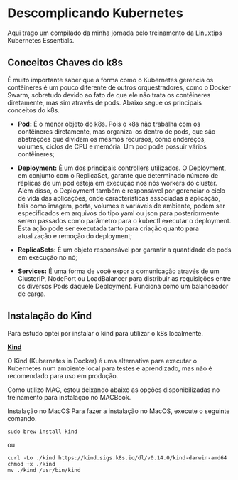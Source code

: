 # Descomplicando Kubernetes 

Aqui trago um compilado da minha jornada pelo treinamento da Linuxtips Kubernetes Essentials.

## Conceitos Chaves do k8s

É muito importante saber que a forma como o Kubernetes gerencia os contêineres é um pouco diferente de outros orquestradores, como o Docker Swarm, sobretudo devido ao fato 
de que ele não trata os contêineres diretamente, mas sim através de pods. Abaixo segue os principais conceitos do k8s.

* **Pod:** É o menor objeto do k8s. Pois  o k8s não trabalha com os contêineres diretamente, mas organiza-os dentro de pods, que são abstrações que dividem os mesmos recursos, como endereços, volumes, ciclos de CPU e memória. Um pod pode possuir vários contêineres; 

* **Deployment:** É um dos principais controllers utilizados. O Deployment, em conjunto com o ReplicaSet, garante que determinado número de réplicas de um pod esteja em execução nos nós workers do cluster. Além disso, o Deployment também é responsável por gerenciar o ciclo de vida das aplicações, onde características associadas a aplicação, tais como imagem, porta, volumes e variáveis de ambiente, podem ser especificados em arquivos do tipo yaml ou json para posteriormente serem passados como parâmetro para o kubectl executar o deployment. Esta ação pode ser executada tanto para criação quanto para atualização e remoção do deployment;

* **ReplicaSets:** É um objeto responsável por garantir a quantidade de pods em execução no nó;

* **Services:** É uma forma de você expor a comunicação através de um ClusterIP, NodePort ou LoadBalancer para distribuir as requisições entre os diversos Pods daquele Deployment. Funciona como um balanceador de carga.

## Instalação do Kind 

Para estudo optei por instalar o kind para utilizar o k8s localmente. 

[**Kind**](https://github.com/badtuxx/CertifiedContainersExpert/blob/main/DescomplicandoKubernetes/day-1/README.md#kind) 

O Kind (Kubernetes in Docker) é uma alternativa para executar o Kubernetes num ambiente local para testes e aprendizado, mas não é recomendado para uso em produção.

Como utilizo MAC, estou deixando abaixo as opções disponibilizadas no treinamento para instalaçao no MACBook. 

Instalação no MacOS
Para fazer a instalação no MacOS, execute o seguinte comando.

```
sudo brew install kind
```
  
  ou

```
curl -Lo ./kind https://kind.sigs.k8s.io/dl/v0.14.0/kind-darwin-amd64
chmod +x ./kind
mv ./kind /usr/bin/kind
```



